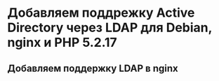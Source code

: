# Добавляем поддрежку Active Directory через LDAP для Debian, nginx и PHP 5.2.17



## Добавляем поддержку LDAP в nginx

